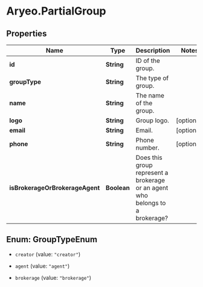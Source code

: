 # Aryeo.PartialGroup

## Properties

Name | Type | Description | Notes
------------ | ------------- | ------------- | -------------
**id** | **String** | ID of the group. | 
**groupType** | **String** | The type of group. | 
**name** | **String** | The name of the group. | 
**logo** | **String** | Group logo. | [optional] 
**email** | **String** | Email. | [optional] 
**phone** | **String** | Phone number. | [optional] 
**isBrokerageOrBrokerageAgent** | **Boolean** | Does this group represent a brokerage or an agent who belongs to a brokerage? | 



## Enum: GroupTypeEnum


* `creator` (value: `"creator"`)

* `agent` (value: `"agent"`)

* `brokerage` (value: `"brokerage"`)




